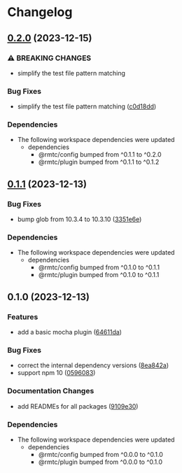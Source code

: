 # Changelog

## [0.2.0](https://github.com/rowanmanning/toolchain/compare/plugin-mocha-v0.1.1...plugin-mocha-v0.2.0) (2023-12-15)


### ⚠ BREAKING CHANGES

* simplify the test file pattern matching

### Bug Fixes

* simplify the test file pattern matching ([c0d18dd](https://github.com/rowanmanning/toolchain/commit/c0d18dd0bfab106ecd6d151d8d55709acea36bcd))


### Dependencies

* The following workspace dependencies were updated
  * dependencies
    * @rmtc/config bumped from ^0.1.1 to ^0.2.0
    * @rmtc/plugin bumped from ^0.1.1 to ^0.1.2

## [0.1.1](https://github.com/rowanmanning/toolchain/compare/plugin-mocha-v0.1.0...plugin-mocha-v0.1.1) (2023-12-13)


### Bug Fixes

* bump glob from 10.3.4 to 10.3.10 ([3351e6e](https://github.com/rowanmanning/toolchain/commit/3351e6e86e9e63fd294951bef90de6df6157414b))


### Dependencies

* The following workspace dependencies were updated
  * dependencies
    * @rmtc/config bumped from ^0.1.0 to ^0.1.1
    * @rmtc/plugin bumped from ^0.1.0 to ^0.1.1

## 0.1.0 (2023-12-13)


### Features

* add a basic mocha plugin ([64611da](https://github.com/rowanmanning/toolchain/commit/64611da7a75368a53ad73b38806409760304b0ac))


### Bug Fixes

* correct the internal dependency versions ([8ea842a](https://github.com/rowanmanning/toolchain/commit/8ea842a9ecb6bce2a075896b316c1108149b8f28))
* support npm 10 ([0596083](https://github.com/rowanmanning/toolchain/commit/05960837bbf1637f258a4080971b3f36364dc2cd))


### Documentation Changes

* add READMEs for all packages ([9109e30](https://github.com/rowanmanning/toolchain/commit/9109e304fb3b2d1a810e1fc948fef2b325be1099))


### Dependencies

* The following workspace dependencies were updated
  * dependencies
    * @rmtc/config bumped from ^0.0.0 to ^0.1.0
    * @rmtc/plugin bumped from ^0.0.0 to ^0.1.0
